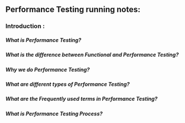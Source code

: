 ## Performance Testing running notes:

### Introduction : 
##### What is Performance Testing?

##### What is the difference between Functional and Performance Testing?

##### Why we do Performance Testing?

##### What are different types of Performance Testing?

##### What are the Frequently used terms in Performance Testing?

##### What is Performance Testing Process?

